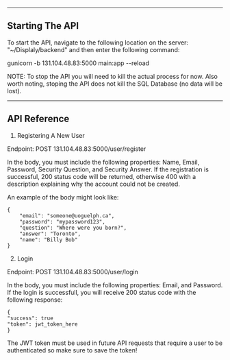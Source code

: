 -----------------
Starting The API
----------------

To start the API, navigate to the following location on the server: "~/Displaly/backend" and then enter the following command:

gunicorn -b 131.104.48.83:5000 main:app --reload

NOTE: To stop the API you will need to kill the actual process for now. Also worth noting, stoping the API does not kill the SQL Database (no data will be lost).

-------------
API Reference
-------------

1. Registering A New User

Endpoint: POST 131.104.48.83:5000/user/register

In the body, you must include the following properties: Name, Email, Password, Security Question, and Security Answer.
If the registration is successful, 200 status code will be returned, otherwise 400 with a description explaining why the account could not be created. 

An example of the body might look like:

```
{
	"email": "someone@uoguelph.ca",
	"password": "mypassword123",
	"question": "Where were you born?",
	"answer": "Toronto",
	"name": "Billy Bob"
}
```

2. Login

Endpoint: POST 131.104.48.83:5000/user/login

In the body, you must include the following properties: Email, and Password. If the login is successfull, you will receive 200 status code with the following response:

```
{
"success": true
"token": jwt_token_here
}
```

The JWT token must be used in future API requests that require a user to be authenticated so make sure to save the token!
